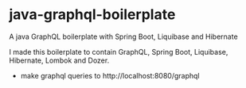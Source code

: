 # java-graphql-boilerplate
A java GraphQL boilerplate with Spring Boot, Liquibase and Hibernate 

I made this boilerplate to contain GraphQL, Spring Boot, Liquibase, Hibernate, Lombok and Dozer.

- make graphql queries to http://localhost:8080/graphql
